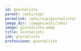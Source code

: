 ```yaml
---
id: giornalista
parent: /wiki/vip/
permalink: /wiki/vip/giornalista/
image_dir: /images/wiki/jobs/
image: giornalista.webp
title: Giornalisti
job: giornalista
professione: giornalista
---
```

